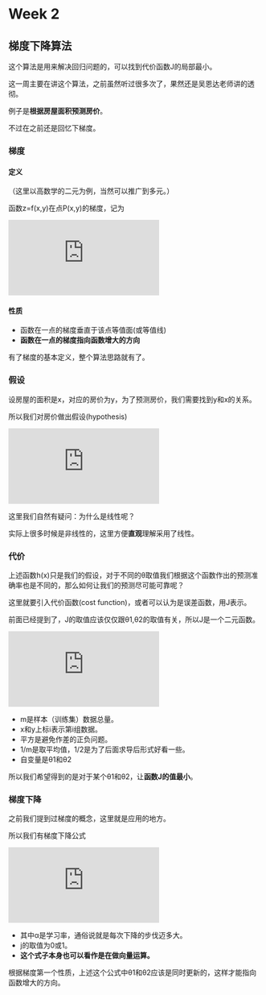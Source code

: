 # Week 2

## 梯度下降算法

这个算法是用来解决回归问题的，可以找到代价函数J的局部最小。

这一周主要在讲这个算法，之前虽然听过很多次了，果然还是吴恩达老师讲的透彻。

例子是**根据房屋面积预测房价**。

不过在之前还是回忆下梯度。

### 梯度

#### 定义

（这里以高数学的二元为例，当然可以推广到多元。）

 函数z=f(x,y)在点P(x,y)的梯度，记为

![](http://latex.codecogs.com/gif.latex?gradf%28x%2Cy%29%3D%5Cfrac%7B%5Cpartial%20f%7D%7B%5Cpartial%20x%7D%5Cvec%20i%20&plus;%20%5Cfrac%7B%5Cpartial%20f%7D%7B%5Cpartial%20y%7D%5Cvec%20j)

#### 性质

- 函数在一点的梯度垂直于该点等值面(或等值线)
- **函数在一点的梯度指向函数增大的方向**

有了梯度的基本定义，整个算法思路就有了。

### 假设

设房屋的面积是x，对应的房价为y，为了预测房价，我们需要找到y和x的关系。

所以我们对房价做出假设(hypothesis)

![](http://latex.codecogs.com/gif.latex?h_%7B%5Ctheta%7D%28x%29%3D%5Ctheta_%7B0%7D%20&plus;%20%5Ctheta_%7B1%7Dx)

这里我们自然有疑问：为什么是线性呢？

实际上很多时候是非线性的，这里方便**直观**理解采用了线性。

### 代价

上述函数h(x)只是我们的假设，对于不同的θ取值我们根据这个函数作出的预测准确率也是不同的，那么如何让我们的预测尽可能可靠呢？

这里就要引入代价函数(cost function)，或者可以认为是误差函数，用J表示。

前面已经提到了，J的取值应该仅仅跟θ1,θ2的取值有关，所以J是一个二元函数。

![](http://latex.codecogs.com/gif.latex?J%28%5Ctheta_%7B0%7D%2C%5Ctheta_%7B1%7D%29%20%3D%20%5Cfrac%7B1%7D%7B2m%7D%5Csum_%7Bi%3D1%7D%5E%7Bm%7D%28h_%7B%5Ctheta%7D%28x%5E%7B%28i%29%7D%29-y%5E%7B%28i%29%7D%29%5E%7B2%7D)

- m是样本（训练集）数据总量。
- x和y上标i表示第i组数据。
- 平方是避免作差的正负问题。
- 1/m是取平均值，1/2是为了后面求导后形式好看一些。
- 自变量是θ1和θ2

所以我们希望得到的是对于某个θ1和θ2，让**函数J的值最小**。

### 梯度下降

之前我们提到过梯度的概念，这里就是应用的地方。

所以我们有梯度下降公式

![](http://latex.codecogs.com/gif.latex?%5Ctheta_%7Bj%7D%20%3D%20%5Ctheta_%7Bj%7D%20-%20%5Calpha%20%5Cfrac%20%7B%5Cpartial%7D%7B%5Cpartial%20%5Ctheta_%7Bj%7D%7DJ%28%5Ctheta_%7B0%7D%2C%5Ctheta_%7B1%7D%29)

- 其中α是学习率，通俗说就是每次下降的步伐迈多大。
- j的取值为0或1。
- **这个式子本身也可以看作是在做向量运算。**

根据梯度第一个性质，上述这个公式中θ1和θ2应该是同时更新的，这样才能指向函数增大的方向。